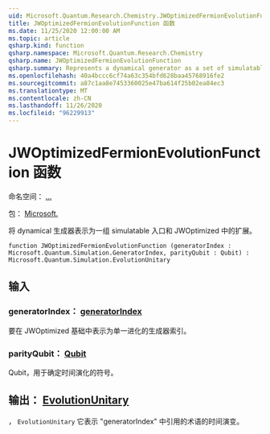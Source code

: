 ```yaml
---
uid: Microsoft.Quantum.Research.Chemistry.JWOptimizedFermionEvolutionFunction
title: JWOptimizedFermionEvolutionFunction 函数
ms.date: 11/25/2020 12:00:00 AM
ms.topic: article
qsharp.kind: function
qsharp.namespace: Microsoft.Quantum.Research.Chemistry
qsharp.name: JWOptimizedFermionEvolutionFunction
qsharp.summary: Represents a dynamical generator as a set of simulatable gates and an expansion in the JWOptimized basis.
ms.openlocfilehash: 40a4bccc6cf74a63c354bfd628baa45768916fe2
ms.sourcegitcommit: a87c1aa8e7453360025e47ba614f25b02ea84ec3
ms.translationtype: MT
ms.contentlocale: zh-CN
ms.lasthandoff: 11/26/2020
ms.locfileid: "96229913"
---
```

# <a name="jwoptimizedfermionevolutionfunction-function"></a>JWOptimizedFermionEvolutionFunction 函数

命名空间： [...](xref:Microsoft.Quantum.Research.Chemistry)

包： [Microsoft.](https://nuget.org/packages/Microsoft.Quantum.Research.Chemistry)


将 dynamical 生成器表示为一组 simulatable 入口和 JWOptimized 中的扩展。

```qsharp
function JWOptimizedFermionEvolutionFunction (generatorIndex : Microsoft.Quantum.Simulation.GeneratorIndex, parityQubit : Qubit) : Microsoft.Quantum.Simulation.EvolutionUnitary
```


## <a name="input"></a>输入

### <a name="generatorindex--generatorindex"></a>generatorIndex： [generatorIndex](xref:Microsoft.Quantum.Simulation.GeneratorIndex)

要在 JWOptimized 基础中表示为单一进化的生成器索引。


### <a name="parityqubit--qubit"></a>parityQubit： [Qubit](xref:microsoft.quantum.lang-ref.qubit)

Qubit，用于确定时间演化的符号。



## <a name="output--evolutionunitary"></a>输出： [EvolutionUnitary](xref:Microsoft.Quantum.Simulation.EvolutionUnitary)

， `EvolutionUnitary` 它表示 "generatorIndex" 中引用的术语的时间演变。